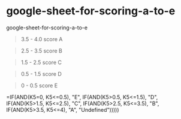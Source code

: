 # google-sheet-for-scoring-a-to-e
google-sheet-for-scoring-a-to-e


> 3.5 - 4.0 score A

> 2.5 - 3.5 score B

> 1.5 - 2.5 score C

> 0.5 - 1.5 score D

> 0   - 0.5 score E


=IF(AND(K5=0, K5<=0.5), "E", IF(AND(K5>0.5, K5<=1.5), "D", IF(AND(K5>1.5, K5<=2.5), "C", IF(AND(K5>2.5, K5<=3.5), "B", IF(AND(K5>3.5, K5<=4), "A", "Undefined")))))

